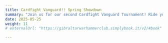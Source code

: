 ```yaml
---
title: Cardfight Vanguard!! Spring Showdown
summary: "Join us for our second Cardfight Vanguard Tournament! Ride your Vanguards to victory in this fast-paced and tactical anime card game."
date: 2025-05-25
weight: 11
# externalUrl: "https://gibraltarwarhammerclub.simplybook.it/v2/#book"

---
```

